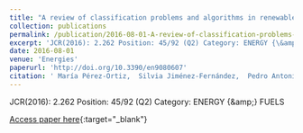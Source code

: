 ```yaml
---
title: "A review of classification problems and algorithms in renewable energy applications"
collection: publications
permalink: /publication/2016-08-01-A-review-of-classification-problems-and-algorithms-in-renewable-energy-applications
excerpt: 'JCR(2016): 2.262 Position: 45/92 (Q2) Category: ENERGY {\&amp;} FUELS'
date: 2016-08-01
venue: 'Energies'
paperurl: 'http://doi.org/10.3390/en9080607'
citation: ' María Pérez-Ortiz,  Silvia Jiménez-Fernández,  Pedro Antonio Gutiérrez,  Enrique Alexandre,  César Hervás-Martínez,  Sancho Salcedo-Sanz, &quot;A review of classification problems and algorithms in renewable energy applications.&quot; Energies, Vol. 9(8), 2016, pp.607.'
---
```

JCR(2016): 2.262 Position: 45/92 (Q2) Category: ENERGY {\&amp;} FUELS

[Access paper here](http://doi.org/10.3390/en9080607){:target="_blank"}
